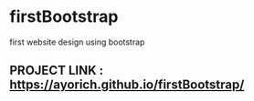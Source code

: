 # firstBootstrap
first website design using bootstrap
## PROJECT LINK : https://ayorich.github.io/firstBootstrap/
